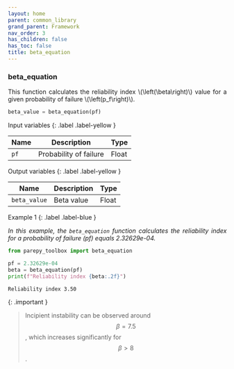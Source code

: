 ```yaml
---
layout: home
parent: common_library
grand_parent: Framework
nav_order: 3
has_children: false
has_toc: false
title: beta_equation
---
```


<!--Don't delete ths script-->
<script src = "https://polyfill.io/v3/polyfill.min.js?features=es6"></script>
<script id = "MathJax-script" async src="https://cdn.jsdelivr.net/npm/mathjax@3/es5/tex-mml-chtml.js"></script>
<!--Don't delete ths script-->

<h3>beta_equation</h3>
<p align = "justify">
    This function calculates the reliability index \(\left(\beta\right)\) value for a given probability of failure \(\left(p_f\right)\).
</p>

```python
beta_value = beta_equation(pf)
```

Input variables
{: .label .label-yellow }

<table style = "width:100%">
    <thead>
      <tr>
        <th>Name</th>
        <th>Description</th>
        <th>Type</th>
      </tr>
    </thead>
    <tr>
        <td><code>pf</code></td>
        <td>Probability of failure</td>
        <td>Float</td>
    </tr>
</table>

Output variables
{: .label .label-yellow }

<table style = "width:100%">
   <thead>
     <tr>
       <th>Name</th>
       <th>Description</th>
       <th>Type</th>
     </tr>
   </thead>
   <tr>
       <td><code>beta_value</code></td>
       <td>Beta value</td>
       <td>Float</td>
   </tr>
</table>

Example 1
{: .label .label-blue }

<p align = "justify">
    <i>In this example, the <code>beta_equation</code> function calculates the reliability index for a probability of failure (pf) equals 2.32629e-04.</i>
</p>

```python
from parepy_toolbox import beta_equation

pf = 2.32629e-04
beta = beta_equation(pf)
print(f"Reliability index {beta:.2f}")
``` 
```bash
Reliability index 3.50
``` 

{: .important }
> Incipient instability can be observed around $$\beta = 7.5$$, which increases significantly for $$\beta > 8$$.
